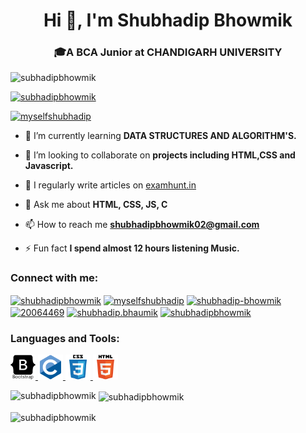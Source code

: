 <h1 align="center">Hi 👋, I'm Shubhadip Bhowmik</h1>
<h3 align="center">🎓A BCA Junior at CHANDIGARH UNIVERSITY</h3>

<p align="left"> <img src="https://komarev.com/ghpvc/?username=subhadipbhowmik&label=Profile%20views&color=0e75b6&style=flat" alt="subhadipbhowmik" /> </p>

<p align="left"> <a href="https://github.com/ryo-ma/github-profile-trophy"><img src="https://github-profile-trophy.vercel.app/?username=subhadipbhowmik" alt="subhadipbhowmik" /></a> </p>

<p align="left"> <a href="https://twitter.com/myselfshubhadip" target="blank"><img src="https://img.shields.io/twitter/follow/myselfshubhadip?logo=twitter&style=for-the-badge" alt="myselfshubhadip" /></a> </p>

- 🌱 I’m currently learning **DATA STRUCTURES AND ALGORITHM'S.**

- 👯 I’m looking to collaborate on **projects including HTML,CSS and Javascript.**

- 📝 I regularly write articles on [examhunt.in](examhunt.in)

- 💬 Ask me about **HTML, CSS, JS, C**

- 📫 How to reach me **shubhadipbhowmik02@gmail.com**

- ⚡ Fun fact **I spend almost 12 hours listening Music.**

<h3 align="left">Connect with me:</h3>
<p align="left">
<a href="https://codepen.io/shubhadipbhowmik" target="blank"><img align="center" src="https://raw.githubusercontent.com/rahuldkjain/github-profile-readme-generator/master/src/images/icons/Social/codepen.svg" alt="shubhadipbhowmik" height="30" width="40" /></a>
<a href="https://twitter.com/myselfshubhadip" target="blank"><img align="center" src="https://raw.githubusercontent.com/rahuldkjain/github-profile-readme-generator/master/src/images/icons/Social/twitter.svg" alt="myselfshubhadip" height="30" width="40" /></a>
<a href="https://linkedin.com/in/shubhadip-bhowmik" target="blank"><img align="center" src="https://raw.githubusercontent.com/rahuldkjain/github-profile-readme-generator/master/src/images/icons/Social/linked-in-alt.svg" alt="shubhadip-bhowmik" height="30" width="40" /></a>
<a href="https://stackoverflow.com/users/20064469" target="blank"><img align="center" src="https://raw.githubusercontent.com/rahuldkjain/github-profile-readme-generator/master/src/images/icons/Social/stack-overflow.svg" alt="20064469" height="30" width="40" /></a>
<a href="https://fb.com/shubhadip.bhaumik" target="blank"><img align="center" src="https://raw.githubusercontent.com/rahuldkjain/github-profile-readme-generator/master/src/images/icons/Social/facebook.svg" alt="shubhadip.bhaumik" height="30" width="40" /></a>
<a href="https://www.hackerrank.com/shubhadipbhowmik" target="blank"><img align="center" src="https://raw.githubusercontent.com/rahuldkjain/github-profile-readme-generator/master/src/images/icons/Social/hackerrank.svg" alt="shubhadipbhowmik" height="30" width="40" /></a>
</p>

<h3 align="left">Languages and Tools:</h3>
<p align="left"> <a href="https://getbootstrap.com" target="_blank" rel="noreferrer"> <img src="https://raw.githubusercontent.com/devicons/devicon/master/icons/bootstrap/bootstrap-plain-wordmark.svg" alt="bootstrap" width="40" height="40"/> </a> <a href="https://www.cprogramming.com/" target="_blank" rel="noreferrer"> <img src="https://raw.githubusercontent.com/devicons/devicon/master/icons/c/c-original.svg" alt="c" width="40" height="40"/> </a> <a href="https://www.w3schools.com/css/" target="_blank" rel="noreferrer"> <img src="https://raw.githubusercontent.com/devicons/devicon/master/icons/css3/css3-original-wordmark.svg" alt="css3" width="40" height="40"/> </a> <a href="https://www.w3.org/html/" target="_blank" rel="noreferrer"> <img src="https://raw.githubusercontent.com/devicons/devicon/master/icons/html5/html5-original-wordmark.svg" alt="html5" width="40" height="40"/> </a> </p>

<p><img align="left" src="https://github-readme-stats.vercel.app/api/top-langs?username=subhadipbhowmik&show_icons=true&locale=en&layout=compact" alt="subhadipbhowmik" /></p>

<p>&nbsp;<img align="center" src="https://github-readme-stats.vercel.app/api?username=subhadipbhowmik&show_icons=true&locale=en" alt="subhadipbhowmik" /></p>

<p><img align="center" src="https://github-readme-streak-stats.herokuapp.com/?user=subhadipbhowmik&" alt="subhadipbhowmik" /></p>
